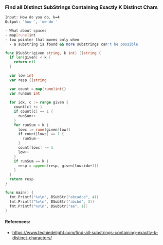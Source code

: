 ### Find all Distinct SubStrings Containing Exactly K Distinct Chars

```bash
Input: How do you do, k=4
Output: 'how ', 'ow do '
```

```bash
- What about spaces
- map[rune]int
- low pointer that moves only when
  - a substring is found && more substrings can't be possible
```

```go
func DSubStr(given string, k int) []string {
  if len(given) < k {
    return nil
  }
  
  var low int
  var resp []string

  var count = map[rune]int{}
  var runSum int
  
  for idx, c := range given {
    count[c] += 1
    if count[c] == 1 {
      runSum++
    }
    for runSum > k {
      lowc := rune(given[low])
      if count[lowc] == 1 {
        runSum--
      }
      count[lowc] -= 1
      low++
    }
    if runSum == k {
      resp = append(resp, given[low:idx+1])
    }
  }
  return resp
}
```
```go
func main() {
  fmt.Printf("%v\n", DSubStr("abcadce", 4))
  fmt.Printf("%v\n", DSubStr("abcbd", 3))
  fmt.Printf("%v\n", DSubStr("aa", 1))
}
```

#### References:
- https://www.techiedelight.com/find-all-substrings-containing-exactly-k-distinct-characters/
